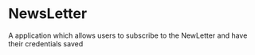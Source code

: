 # NewsLetter
A application which allows users to subscribe to the NewLetter and have their credentials saved
